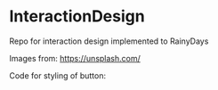 # InteractionDesign

Repo for interaction design implemented to RainyDays

Images from: https://unsplash.com/

Code for styling of button:
